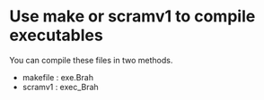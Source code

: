 # Use make or scramv1 to compile executables
You can compile these files in two methods.
* makefile : exe.Brah
* scramv1  : exec_Brah


